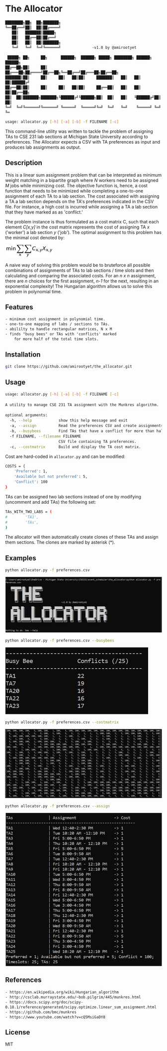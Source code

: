 # The Allocator


    ████████╗██╗  ██╗███████╗
    ╚══██╔══╝██║  ██║██╔════╝
       ██║   ███████║█████╗
       ██║   ██╔══██║██╔══╝
       ██║   ██║  ██║███████╗
       ╚═╝   ╚═╝  ╚═╝╚══════╝              -v1.0 by @amirootyet

     █████╗ ██╗     ██╗      ██████╗  ██████╗ █████╗ ████████╗ ██████╗ ██████╗
    ██╔══██╗██║     ██║     ██╔═══██╗██╔════╝██╔══██╗╚══██╔══╝██╔═══██╗██╔══██╗
    ███████║██║     ██║     ██║   ██║██║     ███████║   ██║   ██║   ██║██████╔╝
    ██╔══██║██║     ██║     ██║   ██║██║     ██╔══██║   ██║   ██║   ██║██╔══██╗
    ██║  ██║███████╗███████╗╚██████╔╝╚██████╗██║  ██║   ██║   ╚██████╔╝██║  ██║
    ╚═╝  ╚═╝╚══════╝╚══════╝ ╚═════╝  ╚═════╝╚═╝  ╚═╝   ╚═╝    ╚═════╝ ╚═╝  ╚═

```sh
usage: allocator.py [-h] [-a] [-b] -f FILENAME [-c]
```



This command-line utility was written to tackle the problem of assigning TAs to CSE 231 lab sections at Michigan State University according to preferences. The Allocator expects a CSV with TA preferences as input and produces lab assignments as output.

## Description

This is a linear sum assignment problem that can be interpreted as minimum weight matching in a bipartite graph where <em> N </em> workers need to be assigned <em> M </em> jobs while minimizing cost. The objective function is, hence, a cost function that needs to be minimized while completing a one-to-one assignment of each TA to a lab section. The cost associated with assigning a TA a lab section depends on the TA's preferences indicated in the CSV file. For instance, a high cost is incurred while assigning a TA a lab section that they have marked as as 'conflict.'

The problem instance is thus formulated as a cost matrix C, such that each element <em> C[x,y] </em> in the cost matrix represents the cost of assigning TA <em> x </em> ('worker') a lab section <em> y </em> ('job'). The optimal assignment to this problem has the minimal cost denoted by:

![preferences](/screenshots/function.png?raw=true)


A naive way of solving this problem would be to bruteforce all possible combinations of assignments of TAs to lab sections / time slots and then calculating and comparing the associated costs. For an <em> n x n </em> assignment, there are <em> n </em> choices for the first assignment, <em> n-1 </em> for the next, resulting in an exponential complexity! The Hungarian algorithm allows us to solve this problem in polynomial time.


## Features
	- minimum cost assignment in polynomial time.
	- one-to-one mapping of labs / sections to TAs.
	- abililty to handle rectangular matrices, N x M
	- finds "busy bees" or TAs with 'conflicts' marked
		for more half of the total time slots.

## Installation

```sh
git clone https://github.com/amirootyet/the_allocator.git
```

## Usage

```sh
usage: allocator.py [-h] [-a] [-b] -f FILENAME [-c]

A utility to manage CSE 231 TA assignment with the Munkres algorithm.

optional arguments:
  -h, --help            show this help message and exit
  -a, --assign          Read the preferences CSV and create assignments.
  -b, --busybees        Find TAs that have a conflict for more than halfof the total work slots.
  -f FILENAME, --filename FILENAME
                        CSV file containing TA preferences.
  -c, --costmatrix      Build and display the TA cost matrix.
```

Cost are hard-coded in `allocator.py` and can be modified:

```sh
COSTS = {
    'Preferred': 1,
    'Available but not preferred': 5,
    'Conflict': 100
}
```

TAs can be assigned two lab sections instead of one by modifying (uncomment and add TAs) the following set:

```sh
TAs_WITH_TWO_LABS = (
#        'TA1',
#        'TAs',
)
```

The allocator will then automatically create clones of these TAs and assign them sections. The clones are marked by asterisk (\*).

## Examples

```sh
python allocator.py -f preferences.csv
```

![preferences](/screenshots/nothing_to_do.jpg?raw=true)

```sh
python allocator.py -f preferences.csv --busybees
```

![preferences](/screenshots/busy_bees.jpg?raw=true)

```sh
python allocator.py -f preferences.csv --costmatrix
```

![preferences](/screenshots/cost_matrix.jpg?raw=true)

```sh
python allocator.py -f preferences.csv --assign
```

![preferences](/screenshots/ta_assignment.jpg?raw=true)


## References

	- https://en.wikipedia.org/wiki/Hungarian_algorithm
	- http://csclab.murraystate.edu/~bob.pilgrim/445/munkres.html
	- https://docs.scipy.org/doc/scipy-0.18.1/reference/generated/scipy.optimize.linear_sum_assignment.html
	- https://github.com/bmc/munkres
	- https://www.youtube.com/watch?v=cQ5MsiGaDY8

License
----

MIT